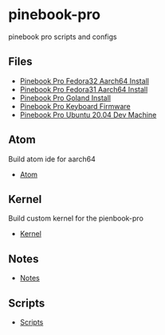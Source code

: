 # pinebook-pro

pinebook pro scripts and configs

## Files

- [Pinebook Pro Fedora32 Aarch64 Install](./Pinebook_Pro_Fedora32_aarch64_install.md)
- [Pinebook Pro Fedora31 Aarch64 Install](./Pinebook_Pro_Fedora31_aarch64_install.md)
- [Pinebook Pro Goland Install](./Pinebook_Pro_GoLand_install.md)
- [Pinebook Pro Keyboard Firmware](./Pinebook_Pro_Keyboard_Firmware.md)
- [Pinebook Pro Ubuntu 20.04 Dev Machine](./Pinebook_Pro_Ubuntu_20.04_Dev_Machine.md)

## Atom

Build atom ide for aarch64

- [Atom](./atom)

## Kernel

Build custom kernel for the pienbook-pro

- [Kernel](./kernel)

## Notes

- [Notes](./notes)

## Scripts

- [Scripts](./scripts)

